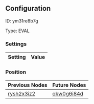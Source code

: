 # <nil>
## Configuration
ID:  ym31re8b7g

Type: EVAL 


### Settings
| Setting | Value  |
| :------------------------ | ---------------------------------------- |
 




### Position
| Previous Nodes | Future Nodes |
| :------------- | ------------ |
| [rysh2x3iz2](./rysh2x3iz2.md) | [okw0g6i84d](./okw0g6i84d.md) |